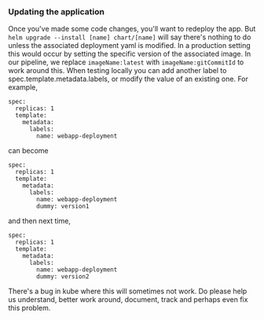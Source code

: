 ### Updating the application

Once you've made some code changes, you'll want to redeploy the app. But `helm upgrade --install [name] chart/[name]` will say there's nothing to do unless the associated deployment yaml is modified. In a production setting this would occur by setting the specific version of the associated image. In our pipeline, we replace `imageName:latest` with `imageName:gitCommitId` to work around this. When testing locally you can add another label to spec.template.metadata.labels, or modify the value of an existing one. For example,

```
spec:
  replicas: 1
  template:
    metadata:
      labels:
        name: webapp-deployment
```

can become

```
spec:
  replicas: 1
  template:
    metadata:
      labels:
        name: webapp-deployment
        dummy: version1
```

and then next time,

```
spec:
  replicas: 1
  template:
    metadata:
      labels:
        name: webapp-deployment
        dummy: version2
```

There's a bug in kube where this will sometimes not work. Do please help us understand,
better work around, document, track and perhaps even fix this problem.
